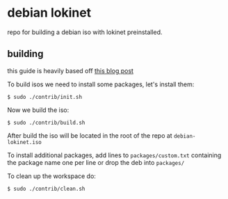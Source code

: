 # debian lokinet

repo for building a debian iso with lokinet preinstalled.

## building

this guide is heavily based off [this blog post](https://willhaley.com/blog/custom-debian-live-environment/)

To build isos we need to install some packages, let's install them:

    $ sudo ./contrib/init.sh
    
Now we build the iso:

    $ sudo ./contrib/build.sh
    
After build the iso will be located in the root of the repo at `debian-lokinet.iso`


To install additional packages, add lines to `packages/custom.txt` containing the package name one per line or drop the deb into `packages/`


To clean up the workspace do:

    $ sudo ./contrib/clean.sh

